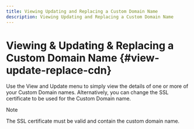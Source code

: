 ```yaml
---
title: Viewing Updating and Replacing a Custom Domain Name
description: Viewing Updating and Replacing a Custom Domain Name
---
```


# Viewing & Updating & Replacing a Custom Domain Name {#view-update-replace-cdn}

Use the View and Update menu to simply view the details of one or more of your Custom Domain names. 
Alternatively, you can change the SSL certificate to be used for the Custom Domain name. 

>[!NOTE]
>The SSL certificate must be valid and contain the custom domain name.


